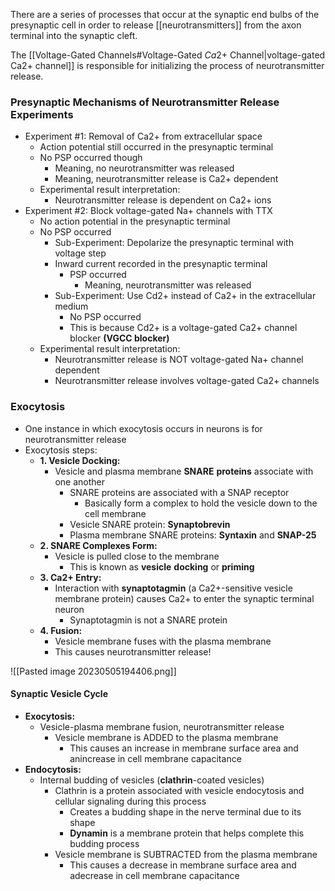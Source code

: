 There are a series of processes that occur at the synaptic end bulbs of the presynaptic cell in order to release [[neurotransmitters]] from the axon terminal into the synaptic cleft. 

The [[Voltage-Gated Channels#Voltage-Gated $Ca {2+}$ Channel|voltage-gated Ca2+ channel]] is responsible for initializing the process of neurotransmitter release.

### Presynaptic Mechanisms of Neurotransmitter Release Experiments
- Experiment #1: Removal of Ca2+ from extracellular space
	- Action potential still occurred in the presynaptic terminal
	- No PSP occurred though
		- Meaning, no neurotransmitter was released
		- Meaning, neurotransmitter release is Ca2+ dependent
	- Experimental result interpretation:
		- Neurotransmitter release is dependent on Ca2+ ions
- Experiment #2: Block voltage-gated Na+ channels with TTX
	- No action potential in the presynaptic terminal
	- No PSP occurred
		- Sub-Experiment: Depolarize the presynaptic terminal with voltage step
		- Inward current recorded in the presynaptic terminal
			- PSP occurred
				- Meaning, neurotransmitter was released
		- Sub-Experiment: Use Cd2+ instead of Ca2+ in the extracellular medium
			- No PSP occurred
			- This is because Cd2+ is a voltage-gated Ca2+ channel blocker **(VGCC blocker)**
	- Experimental result interpretation:
		- Neurotransmitter release is NOT voltage-gated Na+ channel dependent
		- Neurotransmitter release involves voltage-gated Ca2+ channels

### Exocytosis
- One instance in which exocytosis occurs in neurons is for neurotransmitter release
- Exocytosis steps:
	- **1. Vesicle Docking:**
		- Vesicle and plasma membrane **SNARE** **proteins** associate with one another
			- SNARE proteins are associated with a SNAP receptor
				- Basically form a complex to hold the vesicle down to the cell membrane
			- Vesicle SNARE protein: **Synaptobrevin**
			- Plasma membrane SNARE proteins: **Syntaxin** and **SNAP-25**
	- **2. SNARE Complexes Form:**
		- Vesicle is pulled close to the membrane
			- This is known as **vesicle** **docking** or **priming**
	- **3. Ca2+ Entry:**
		- Interaction with **synaptotagmin** (a Ca2+-sensitive vesicle membrane protein) causes Ca2+ to enter the synaptic terminal neuron
			- Synaptotagmin is not a SNARE protein
	- **4. Fusion:**
		- Vesicle membrane fuses with the plasma membrane
		- This causes neurotransmitter release!

![[Pasted image 20230505194406.png]]

#### Synaptic Vesicle Cycle
- **Exocytosis:**
	- Vesicle-plasma membrane fusion, neurotransmitter release
		- Vesicle membrane is ADDED to the plasma membrane
			- This causes an increase in membrane surface area and anincrease in cell membrane capacitance
- **Endocytosis:**
	- Internal budding of vesicles (**clathrin**-coated vesicles)
		- Clathrin is a protein associated with vesicle endocytosis and cellular signaling during this process
			- Creates a budding shape in the nerve terminal due to its shape
			- **Dynamin** is a membrane protein that helps complete this budding process
		- Vesicle membrane is SUBTRACTED from the plasma membrane
			- This causes a decrease in membrane surface area and adecrease in cell membrane capacitance

